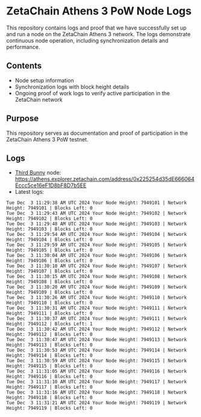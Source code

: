 # ZetaChain Athens 3 PoW Node Logs
This repository contains logs and proof that we have successfully set up and run a node on the ZetaChain Athens 3 network. The logs demonstrate continuous node operation, including synchronization details and performance.

## Contents
- Node setup information
- Synchronization logs with block height details
- Ongoing proof of work logs to verify active participation in the ZetaChain network

## Purpose
This repository serves as documentation and proof of participation in the ZetaChain Athens 3 PoW testnet.

## Logs

- [Third Bunny](https://thirdbunny.xyz/) node: https://athens.explorer.zetachain.com/address/0x225254d35dE666064Eccc5ce16eF1D8bF8D7b5EE
- Latest logs:
```
Tue Dec  3 11:29:38 AM UTC 2024 Your Node Height: 7949101 | Network Height: 7949101 | Blocks Left: 0
Tue Dec  3 11:29:43 AM UTC 2024 Your Node Height: 7949102 | Network Height: 7949102 | Blocks Left: 0
Tue Dec  3 11:29:48 AM UTC 2024 Your Node Height: 7949103 | Network Height: 7949103 | Blocks Left: 0
Tue Dec  3 11:29:54 AM UTC 2024 Your Node Height: 7949104 | Network Height: 7949104 | Blocks Left: 0
Tue Dec  3 11:29:59 AM UTC 2024 Your Node Height: 7949105 | Network Height: 7949105 | Blocks Left: 0
Tue Dec  3 11:30:04 AM UTC 2024 Your Node Height: 7949106 | Network Height: 7949106 | Blocks Left: 0
Tue Dec  3 11:30:10 AM UTC 2024 Your Node Height: 7949107 | Network Height: 7949107 | Blocks Left: 0
Tue Dec  3 11:30:15 AM UTC 2024 Your Node Height: 7949108 | Network Height: 7949108 | Blocks Left: 0
Tue Dec  3 11:30:20 AM UTC 2024 Your Node Height: 7949109 | Network Height: 7949109 | Blocks Left: 0
Tue Dec  3 11:30:26 AM UTC 2024 Your Node Height: 7949110 | Network Height: 7949110 | Blocks Left: 0
Tue Dec  3 11:30:31 AM UTC 2024 Your Node Height: 7949111 | Network Height: 7949111 | Blocks Left: 0
Tue Dec  3 11:30:37 AM UTC 2024 Your Node Height: 7949111 | Network Height: 7949112 | Blocks Left: 1
Tue Dec  3 11:30:42 AM UTC 2024 Your Node Height: 7949112 | Network Height: 7949112 | Blocks Left: 0
Tue Dec  3 11:30:47 AM UTC 2024 Your Node Height: 7949113 | Network Height: 7949113 | Blocks Left: 0
Tue Dec  3 11:30:53 AM UTC 2024 Your Node Height: 7949114 | Network Height: 7949114 | Blocks Left: 0
Tue Dec  3 11:30:59 AM UTC 2024 Your Node Height: 7949115 | Network Height: 7949115 | Blocks Left: 0
Tue Dec  3 11:31:05 AM UTC 2024 Your Node Height: 7949116 | Network Height: 7949116 | Blocks Left: 0
Tue Dec  3 11:31:10 AM UTC 2024 Your Node Height: 7949117 | Network Height: 7949117 | Blocks Left: 0
Tue Dec  3 11:31:16 AM UTC 2024 Your Node Height: 7949118 | Network Height: 7949118 | Blocks Left: 0
Tue Dec  3 11:31:21 AM UTC 2024 Your Node Height: 7949119 | Network Height: 7949119 | Blocks Left: 0
```
